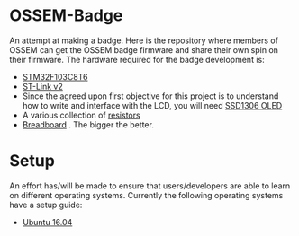 # OSSEM-Badge
An attempt at making a badge. Here is the repository where members of OSSEM can
get the OSSEM badge firmware and share their own spin on their firmware. The
hardware required for the badge development is:
- [STM32F103C8T6](https://www.amazon.com/gp/product/B01DLIJOAO/ref=oh_aui_search_detailpage?ie=UTF8&psc=1)
- [ST-Link
  v2](https://www.amazon.com/Qunqi-ST-LINK-STLINK-debugger-programmer/dp/B016ZPNEYC/ref=sr\_1\_1?s=industrial&ie=UTF8&qid=1484330473&sr=1-1&keywords=st-link+v2)
- Since the agreed upon first objective for this project is to understand how to
  write and interface with the LCD, you will need [SSD1306
  OLED](https://www.amazon.com/Diymall-Serial-128x64-Display-Arduino/dp/B00O2LKEW2/ref=sr_1_1?s=industrial&ie=UTF8&qid=1484331448&sr=1-1&keywords=ssd1306+oled)
- A various collection of
  [resistors](https://www.amazon.com/E-Projects-EPC-103-Value-Resistor-Kit/dp/B00E9YQQSS/ref=sr_1_3?s=industrial&ie=UTF8&qid=1484331498&sr=1-3&keywords=resistors)
- [Breadboard](https://www.amazon.com/eBoot-Experiment-Solderless-Breadboard-400-Points/dp/B01MG5IPUX/ref=sr_1_1?s=industrial&ie=UTF8&qid=1484331573&sr=1-1-spons&keywords=breadboard&psc=1)
. The bigger the better.

# Setup
An effort has/will be made to ensure that users/developers are able to
learn on different operating systems. Currently the following operating systems
have a setup guide:
- [Ubuntu 16.04](docs/ubuntu-badge-setup-how-to.md)
